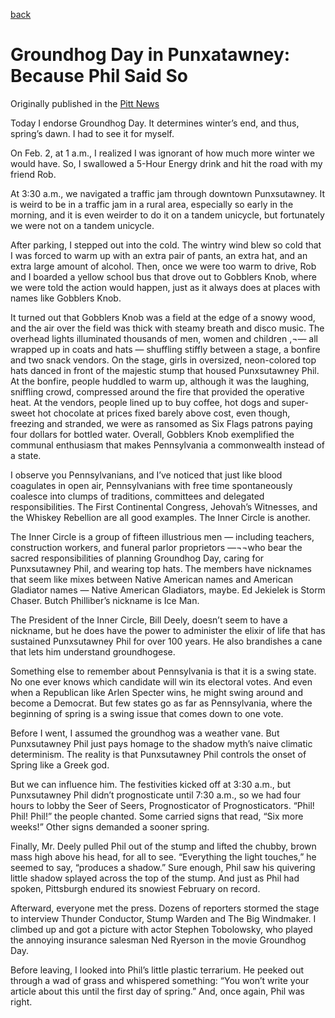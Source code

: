 [back](/writing.html)

# Groundhog Day in Punxatawney: Because Phil Said So
Originally published in the [Pitt News](http://pittnews.com/index.php/component/content/article?id=64449)

Today I endorse Groundhog Day. It determines winter’s end, and thus, spring’s dawn. I had to see it for myself.

On Feb. 2, at 1 a.m., I realized I was ignorant of how much more winter we would have. So, I swallowed a 5-Hour Energy drink and hit the road with my friend Rob.

At 3:30 a.m., we navigated a traffic jam through downtown Punxsutawney. It is weird to be in a traffic jam in a rural area, especially so early in the morning, and it is even weirder to do it on a tandem unicycle, but fortunately we were not on a tandem unicycle.

After parking, I stepped out into the cold. The wintry wind blew so cold that I was forced to warm up with an extra pair of pants, an extra hat, and an extra large amount of alcohol. Then, once we were too warm to drive, Rob and I boarded a yellow school bus that drove out to Gobblers Knob, where we were told the action would happen, just as it always does at places with names like Gobblers Knob.

It turned out that Gobblers Knob was a field at the edge of a snowy wood, and the air over the field was thick with steamy breath and disco music. The overhead lights illuminated thousands of men, women and children ,¬— all wrapped up in coats and hats — shuffling stiffly between a stage, a bonfire and two snack vendors. On the stage, girls in oversized, neon-colored top hats danced in front of the majestic stump that housed Punxsutawney Phil. At the bonfire, people huddled to warm up, although it was the laughing, sniffling crowd, compressed around the fire that provided the operative heat. At the vendors, people lined up to buy coffee, hot dogs and super-sweet hot chocolate at prices fixed barely above cost, even though, freezing and stranded, we were as ransomed as Six Flags patrons paying four dollars for bottled water. Overall, Gobblers Knob exemplified the communal enthusiasm that makes Pennsylvania a commonwealth instead of a state.

I observe you Pennsylvanians, and I’ve noticed that just like blood coagulates in open air, Pennsylvanians with free time spontaneously coalesce into clumps of traditions, committees and delegated responsibilities. The First Continental Congress, Jehovah’s Witnesses, and the Whiskey Rebellion are all good examples. The Inner Circle is another.

The Inner Circle is a group of fifteen illustrious men — including teachers, construction workers, and funeral parlor proprietors —¬¬who bear the sacred responsibilities of planning Groundhog Day, caring for Punxsutawney Phil, and wearing top hats. The members have nicknames that seem like mixes between Native American names and American Gladiator names — Native American Gladiators, maybe. Ed Jekielek is Storm Chaser. Butch Philliber’s nickname is Ice Man.

The President of the Inner Circle, Bill Deely, doesn’t seem to have a nickname, but he does have the power to administer the elixir of life that has sustained Punxsutawney Phil for over 100 years. He also brandishes a cane that lets him understand groundhogese.

Something else to remember about Pennsylvania is that it is a swing state. No one ever knows which candidate will win its electoral votes. And even when a Republican like Arlen Specter wins, he might swing around and become a Democrat. But few states go as far as Pennsylvania, where the beginning of spring is a swing issue that comes down to one vote.

Before I went, I assumed the groundhog was a weather vane. But Punxsutawney Phil just pays homage to the shadow myth’s naive climatic determinism. The reality is that Punxsutawney Phil controls the onset of Spring like a Greek god.

But we can influence him. The festivities kicked off at 3:30 a.m., but Punxsutawney Phil didn’t prognosticate until 7:30 a.m., so we had four hours to lobby the Seer of Seers, Prognosticator of Prognosticators. “Phil! Phil! Phil!” the people chanted. Some carried signs that read, “Six more weeks!” Other signs demanded a sooner spring.

Finally, Mr. Deely pulled Phil out of the stump and lifted the chubby, brown mass high above his head, for all to see. “Everything the light touches,” he seemed to say, “produces a shadow.” Sure enough, Phil saw his quivering little shadow splayed across the top of the stump. And just as Phil had spoken, Pittsburgh endured its snowiest February on record.

Afterward, everyone met the press. Dozens of reporters stormed the stage to interview Thunder Conductor, Stump Warden and The Big Windmaker. I climbed up and got a picture with actor Stephen Tobolowsky, who played the annoying insurance salesman Ned Ryerson in the movie Groundhog Day.

Before leaving, I looked into Phil’s little plastic terrarium. He peeked out through a wad of grass and whispered something: “You won’t write your article about this until the first day of spring.” And, once again, Phil was right.
